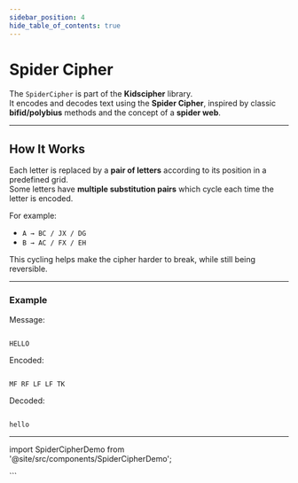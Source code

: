 ```yaml
---
sidebar_position: 4
hide_table_of_contents: true
---
```


# Spider Cipher

The `SpiderCipher` is part of the **Kidscipher** library.  
It encodes and decodes text using the **Spider Cipher**, inspired by classic **bifid/polybius** methods and the concept of a **spider web**.

---

## How It Works

Each letter is replaced by a **pair of letters** according to its position in a predefined grid.  
Some letters have **multiple substitution pairs** which cycle each time the letter is encoded.

For example:

- `A → BC / JX / DG`
- `B → AC / FX / EH`

This cycling helps make the cipher harder to break, while still being reversible.

---

### Example

Message:

```

HELLO

```

Encoded:

```

MF RF LF LF TK

```

Decoded:

```

hello

```

---

import SpiderCipherDemo from '@site/src/components/SpiderCipherDemo';

<SpiderCipherDemo />
```
